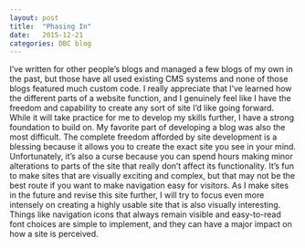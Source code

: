 ```yaml
---
layout: post
title:  "Phasing In"
date:   2015-12-21
categories: DBC blog
---
```


I’ve written for other people’s blogs and managed a few blogs of my own in the past, but those have all used existing CMS systems and none of those blogs featured much custom code. I really appreciate that I’ve learned how the different parts of a website function, and I genuinely feel like I have the freedom and capability to create any sort of site I’d like going forward. While it will take practice for me to develop my skills further, I have a strong foundation to build on. 
My favorite part of developing a blog was also the most difficult. The complete freedom afforded by site development is a blessing because it allows you to create the exact site you see in your mind. Unfortunately, it’s also a curse because you can spend hours making minor alterations to parts of the site that really don’t affect its functionality. It’s fun to make sites that are visually exciting and complex, but that may not be the best route if you want to make navigation easy for visitors. As I make sites in the future and revise this site further, I will try to focus even more intensely on creating a highly usable site that is also visually interesting. Things like navigation icons that always remain visible and easy-to-read font choices are simple to implement, and they can have a major impact on how a site is perceived.
